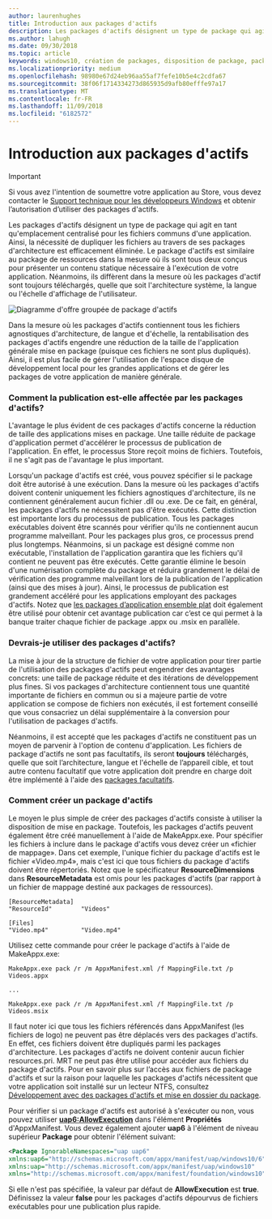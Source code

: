 ```yaml
---
author: laurenhughes
title: Introduction aux packages d'actifs
description: Les packages d'actifs désignent un type de package qui agit en tant qu'emplacement centralisé pour les fichiers communs d'une application. Ainsi, la nécessité de dupliquer les fichiers au travers de ses packages d'architecture est efficacement éliminée.
ms.author: lahugh
ms.date: 09/30/2018
ms.topic: article
keywords: windows10, création de packages, disposition de package, package d'actifs
ms.localizationpriority: medium
ms.openlocfilehash: 98980e67d24eb96aa55af7fefe10b5e4c2cdfa67
ms.sourcegitcommit: 38f06f1714334273d865935d9afb80efffe97a17
ms.translationtype: MT
ms.contentlocale: fr-FR
ms.lasthandoff: 11/09/2018
ms.locfileid: "6182572"
---
```

# <a name="introduction-to-asset-packages"></a>Introduction aux packages d'actifs

> [!IMPORTANT]
> Si vous avez l'intention de soumettre votre application au Store, vous devez contacter le [Support technique pour les développeurs Windows](https://developer.microsoft.com/windows/support) et obtenir l’autorisation d’utiliser des packages d'actifs.

Les packages d'actifs désignent un type de package qui agit en tant qu'emplacement centralisé pour les fichiers communs d'une application. Ainsi, la nécessité de dupliquer les fichiers au travers de ses packages d'architecture est efficacement éliminée. Le package d'actifs est similaire au package de ressources dans la mesure où ils sont tous deux conçus pour présenter un contenu statique nécessaire à l'exécution de votre application. Néanmoins, ils diffèrent dans la mesure où les packages d'actif sont toujours téléchargés, quelle que soit l'architecture système, la langue ou l'échelle d'affichage de l'utilisateur.

![Diagramme d'offre groupée de package d'actifs](images/primary-bundle.png)

Dans la mesure où les packages d'actifs contiennent tous les fichiers agnostiques d'architecture, de langue et d'échelle, la rentabilisation des packages d'actifs engendre une réduction de la taille de l'application générale mise en package (puisque ces fichiers ne sont plus dupliqués). Ainsi, il est plus facile de gérer l'utilisation de l'espace disque de développement local pour les grandes applications et de gérer les packages de votre application de manière générale. 

### <a name="how-do-asset-packages-affect-publishing"></a>Comment la publication est-elle affectée par les packages d'actifs?
L'avantage le plus évident de ces packages d'actifs concerne la réduction de taille des applications mises en package. Une taille réduite de package d'application permet d'accélérer le processus de publication de l'application. En effet, le processus Store reçoit moins de fichiers. Toutefois, il ne s'agit pas de l'avantage le plus important.

Lorsqu'un package d'actifs est créé, vous pouvez spécifier si le package doit être autorisé à une exécution. Dans la mesure où les packages d'actifs doivent contenir uniquement les fichiers agnostiques d'architecture, ils ne contiennent généralement aucun fichier .dll ou .exe. De ce fait, en général, les packages d'actifs ne nécessitent pas d'être exécutés. Cette distinction est importante lors du processus de publication. Tous les packages exécutables doivent être scannés pour vérifier qu'ils ne contiennent aucun programme malveillant. Pour les packages plus gros, ce processus prend plus longtemps. Néanmoins, si un package est désigné comme non exécutable, l'installation de l'application garantira que les fichiers qu'il contient ne peuvent pas être exécutés. Cette garantie élimine le besoin d'une numérisation complète du package et réduira grandement le délai de vérification des programme malveillant lors de la publication de l'application (ainsi que des mises à jour). Ainsi, le processus de publication est grandement accéléré pour les applications employant des packages d'actifs. Notez que [les packages d’application ensemble plat](flat-bundles.md) doit également être utilisé pour obtenir cet avantage publication car c’est ce qui permet à la banque traiter chaque fichier de package .appx ou .msix en parallèle. 


### <a name="should-i-use-asset-packages"></a>Devrais-je utiliser des packages d'actifs?
La mise à jour de la structure de fichier de votre application pour tirer partie de l'utilisation des packages d'actifs peut engendrer des avantages concrets: une taille de package réduite et des itérations de développement plus fines. Si vos packages d'architecture contiennent tous une quantité importante de fichiers en commun ou si a majeure partie de votre application se compose de fichiers non exécutés, il est fortement conseillé que vous consacriez un délai supplémentaire à la conversion pour l'utilisation de packages d'actifs.

Néanmoins, il est accepté que les packages d'actifs ne constituent pas un moyen de parvenir à l'option de contenu d'application. Les fichiers de package d'actifs ne sont pas facultatifs, ils seront **toujours** téléchargés, quelle que soit l’architecture, langue et l'échelle de l’appareil cible, et tout autre contenu facultatif que votre application doit prendre en charge doit être implémenté à l'aide des [packages facultatifs](optional-packages.md). 


### <a name="how-to-create-an-asset-package"></a>Comment créer un package d'actifs
Le moyen le plus simple de créer des packages d'actifs consiste à utiliser la disposition de mise en package. Toutefois, les packages d'actifs peuvent également être créé manuellement à l'aide de MakeAppx.exe. Pour spécifier les fichiers à inclure dans le package d'actifs vous devez créer un «fichier de mappage». Dans cet exemple, l'unique fichier du package d'actifs est le fichier «Video.mp4», mais c'est ici que tous fichiers du package d'actifs doivent être répertoriés. Notez que le spécificateur **ResourceDimensions** dans **ResourceMetadata** est omis pour les packages d'actifs (par rapport à un fichier de mappage destiné aux packages de ressources).

```example 
[ResourceMetadata]
"ResourceId"        "Videos"

[Files]
"Video.mp4"         "Video.mp4"
```

Utilisez cette commande pour créer le package d'actifs à l'aide de MakeAppx.exe: 

```syntax 
MakeAppx.exe pack /r /m AppxManifest.xml /f MappingFile.txt /p Videos.appx

...

MakeAppx.exe pack /r /m AppxManifest.xml /f MappingFile.txt /p Videos.msix

```
Il faut noter ici que tous les fichiers référencés dans AppxManifest (les fichiers de logo) ne peuvent pas être déplacés vers des packages d'actifs. En effet, ces fichiers doivent être dupliqués parmi les packages d'architecture. Les packages d'actifs ne doivent contenir aucun fichier resources.pri. MRT ne peut pas être utilisé pour accéder aux fichiers du package d'actifs. Pour en savoir plus sur l’accès aux fichiers de package d'actifs et sur la raison pour laquelle les packages d'actifs nécessitent que votre application soit installé sur un lecteur NTFS, consultez [Développement avec des packages d'actifs et mise en dossier du package](Package-Folding.md).

Pour vérifier si un package d'actifs est autorisé à s'exécuter ou non, vous pouvez utiliser **[uap6:AllowExecution](https://docs.microsoft.com/uwp/schemas/appxpackage/uapmanifestschema/element-uap6-allowexecution)** dans l'élément **Propriétés** d'AppxManifest. Vous devez également ajouter **uap6** à l'élément de niveau supérieur **Package** pour obtenir l'élément suivant: 

```XML
<Package IgnorableNamespaces="uap uap6" 
xmlns:uap6="http://schemas.microsoft.com/appx/manifest/uap/windows10/6" 
xmlns:uap="http://schemas.microsoft.com/appx/manifest/uap/windows10" 
xmlns="http://schemas.microsoft.com/appx/manifest/foundation/windows10">
```

 Si elle n'est pas spécifiée, la valeur par défaut de **AllowExecution** est **true**. Définissez la valeur **false** pour les packages d'actifs dépourvus de fichiers exécutables pour une publication plus rapide.  



